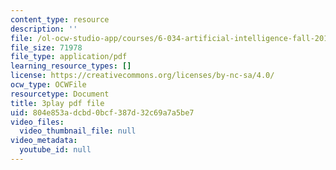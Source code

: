```yaml
---
content_type: resource
description: ''
file: /ol-ocw-studio-app/courses/6-034-artificial-intelligence-fall-2010/804e853adcbd0bcf387d32c69a7a5be7_sh3EPjhhd40.pdf
file_size: 71978
file_type: application/pdf
learning_resource_types: []
license: https://creativecommons.org/licenses/by-nc-sa/4.0/
ocw_type: OCWFile
resourcetype: Document
title: 3play pdf file
uid: 804e853a-dcbd-0bcf-387d-32c69a7a5be7
video_files:
  video_thumbnail_file: null
video_metadata:
  youtube_id: null
---
```

